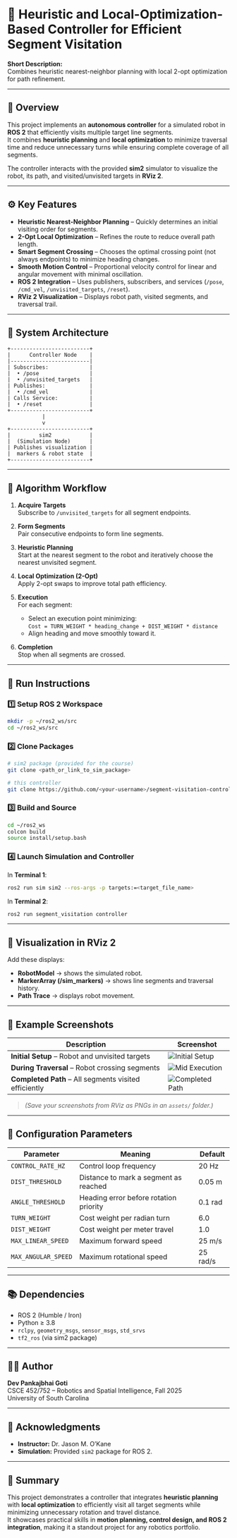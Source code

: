# 🤖 Heuristic and Local-Optimization-Based Controller for Efficient Segment Visitation

**Short Description:**  
Combines heuristic nearest-neighbor planning with local 2-opt optimization for path refinement.

---

## 🧭 Overview

This project implements an **autonomous controller** for a simulated robot in **ROS 2** that efficiently visits multiple target line segments.  
It combines **heuristic planning** and **local optimization** to minimize traversal time and reduce unnecessary turns while ensuring complete coverage of all segments.

The controller interacts with the provided **sim2** simulator to visualize the robot, its path, and visited/unvisited targets in **RViz 2**.

---

## ⚙️ Key Features

- **Heuristic Nearest-Neighbor Planning** – Quickly determines an initial visiting order for segments.  
- **2-Opt Local Optimization** – Refines the route to reduce overall path length.  
- **Smart Segment Crossing** – Chooses the optimal crossing point (not always endpoints) to minimize heading changes.  
- **Smooth Motion Control** – Proportional velocity control for linear and angular movement with minimal oscillation.  
- **ROS 2 Integration** – Uses publishers, subscribers, and services (`/pose`, `/cmd_vel`, `/unvisited_targets`, `/reset`).  
- **RViz 2 Visualization** – Displays robot path, visited segments, and traversal trail.

---

## 🧩 System Architecture

```
+-------------------------+
|      Controller Node    |
|-------------------------|
| Subscribes:             |
|  • /pose                |
|  • /unvisited_targets   |
| Publishes:              |
|  • /cmd_vel             |
| Calls Service:          |
|  • /reset               |
+-------------------------+
           |
           v
+-------------------------+
|         sim2            |
|  (Simulation Node)      |
| Publishes visualization |
|  markers & robot state  |
+-------------------------+
```

---

## 🧠 Algorithm Workflow

1. **Acquire Targets**  
   Subscribe to `/unvisited_targets` for all segment endpoints.

2. **Form Segments**  
   Pair consecutive endpoints to form line segments.

3. **Heuristic Planning**  
   Start at the nearest segment to the robot and iteratively choose the nearest unvisited segment.

4. **Local Optimization (2-Opt)**  
   Apply 2-opt swaps to improve total path efficiency.

5. **Execution**  
   For each segment:
   - Select an execution point minimizing:  
     `Cost = TURN_WEIGHT * heading_change + DIST_WEIGHT * distance`
   - Align heading and move smoothly toward it.

6. **Completion**  
   Stop when all segments are crossed.

---

## 🚀 Run Instructions

### 1️⃣ Setup ROS 2 Workspace
```bash
mkdir -p ~/ros2_ws/src
cd ~/ros2_ws/src
```

### 2️⃣ Clone Packages
```bash
# sim2 package (provided for the course)
git clone <path_or_link_to_sim_package>

# this controller
git clone https://github.com/<your-username>/segment-visitation-controller.git
```

### 3️⃣ Build and Source
```bash
cd ~/ros2_ws
colcon build
source install/setup.bash
```

### 4️⃣ Launch Simulation and Controller
In **Terminal 1**:
```bash
ros2 run sim sim2 --ros-args -p targets:=<target_file_name>
```

In **Terminal 2**:
```bash
ros2 run segment_visitation controller
```

---

## 🧪 Visualization in RViz 2

Add these displays:
- **RobotModel** → shows the simulated robot.  
- **MarkerArray (/sim_markers)** → shows line segments and traversal history.  
- **Path Trace** → displays robot movement.

---

## 📸 Example Screenshots

| Description | Screenshot |
|--------------|-------------|
| **Initial Setup** – Robot and unvisited targets | ![Initial Setup](assets/rviz_initial.png) |
| **During Traversal** – Robot crossing segments | ![Mid Execution](assets/rviz_mid.png) |
| **Completed Path** – All segments visited efficiently | ![Completed Path](assets/rviz_complete.png) |

> *(Save your screenshots from RViz as PNGs in an `assets/` folder.)*

---

## 🧮 Configuration Parameters

| Parameter | Meaning | Default |
|------------|----------|----------|
| `CONTROL_RATE_HZ` | Control loop frequency | 20 Hz |
| `DIST_THRESHOLD` | Distance to mark a segment as reached | 0.05 m |
| `ANGLE_THRESHOLD` | Heading error before rotation priority | 0.1 rad |
| `TURN_WEIGHT` | Cost weight per radian turn | 6.0 |
| `DIST_WEIGHT` | Cost weight per meter travel | 1.0 |
| `MAX_LINEAR_SPEED` | Maximum forward speed | 25 m/s |
| `MAX_ANGULAR_SPEED` | Maximum rotational speed | 25 rad/s |

---

## 📚 Dependencies

- ROS 2 (Humble / Iron)
- Python ≥ 3.8  
- `rclpy`, `geometry_msgs`, `sensor_msgs`, `std_srvs`  
- `tf2_ros` (via sim2 package)

---

## 🧑‍💻 Author

**Dev Pankajbhai Goti**  
CSCE 452/752 – Robotics and Spatial Intelligence, Fall 2025  
University of South Carolina  

---

## 🏁 Acknowledgments

- **Instructor:** Dr. Jason M. O’Kane  
- **Simulation:** Provided `sim2` package for ROS 2.

---

## 🧠 Summary

This project demonstrates a controller that integrates **heuristic planning** with **local optimization** to efficiently visit all target segments while minimizing unnecessary rotation and travel distance.  
It showcases practical skills in **motion planning, control design, and ROS 2 integration**, making it a standout project for any robotics portfolio.
